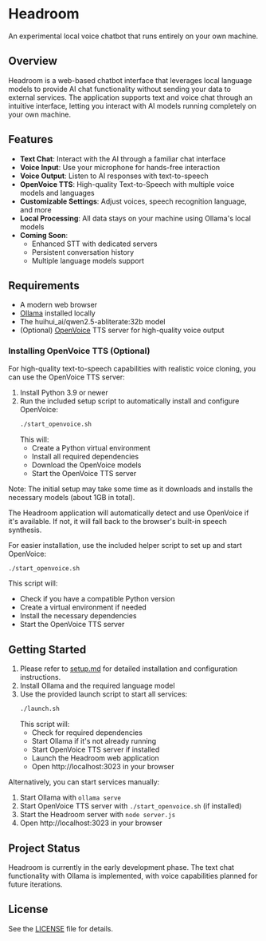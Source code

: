 # Headroom

An experimental local voice chatbot that runs entirely on your own machine.

## Overview

Headroom is a web-based chatbot interface that leverages local language models to provide AI chat functionality without sending your data to external services. The application supports text and voice chat through an intuitive interface, letting you interact with AI models running completely on your own machine.

## Features

- **Text Chat**: Interact with the AI through a familiar chat interface
- **Voice Input**: Use your microphone for hands-free interaction
- **Voice Output**: Listen to AI responses with text-to-speech
- **OpenVoice TTS**: High-quality Text-to-Speech with multiple voice models and languages
- **Customizable Settings**: Adjust voices, speech recognition language, and more
- **Local Processing**: All data stays on your machine using Ollama's local models
- **Coming Soon**:
  - Enhanced STT with dedicated servers
  - Persistent conversation history
  - Multiple language models support

## Requirements

- A modern web browser
- [Ollama](https://ollama.ai/) installed locally
- The huihui_ai/qwen2.5-abliterate:32b model
- (Optional) [OpenVoice](https://github.com/myshell-ai/OpenVoice) TTS server for high-quality voice output

### Installing OpenVoice TTS (Optional)

For high-quality text-to-speech capabilities with realistic voice cloning, you can use the OpenVoice TTS server:

1. Install Python 3.9 or newer
2. Run the included setup script to automatically install and configure OpenVoice:
   ```bash
   ./start_openvoice.sh
   ```
   This will:
   - Create a Python virtual environment
   - Install all required dependencies
   - Download the OpenVoice models
   - Start the OpenVoice TTS server

Note: The initial setup may take some time as it downloads and installs the necessary models (about 1GB in total).

The Headroom application will automatically detect and use OpenVoice if it's available. If not, it will fall back to the browser's built-in speech synthesis.

For easier installation, use the included helper script to set up and start OpenVoice:
```bash
./start_openvoice.sh
```
This script will:
- Check if you have a compatible Python version
- Create a virtual environment if needed
- Install the necessary dependencies
- Start the OpenVoice TTS server

## Getting Started

1. Please refer to [setup.md](setup.md) for detailed installation and configuration instructions.
2. Install Ollama and the required language model
3. Use the provided launch script to start all services:
   ```bash
   ./launch.sh
   ```
   This script will:
   - Check for required dependencies
   - Start Ollama if it's not already running
   - Start OpenVoice TTS server if installed
   - Launch the Headroom web application
   - Open http://localhost:3023 in your browser

Alternatively, you can start services manually:
1. Start Ollama with `ollama serve`
2. Start OpenVoice TTS server with `./start_openvoice.sh` (if installed)
3. Start the Headroom server with `node server.js`
4. Open http://localhost:3023 in your browser

## Project Status

Headroom is currently in the early development phase. The text chat functionality with Ollama is implemented, with voice capabilities planned for future iterations.

## License

See the [LICENSE](LICENSE) file for details.
